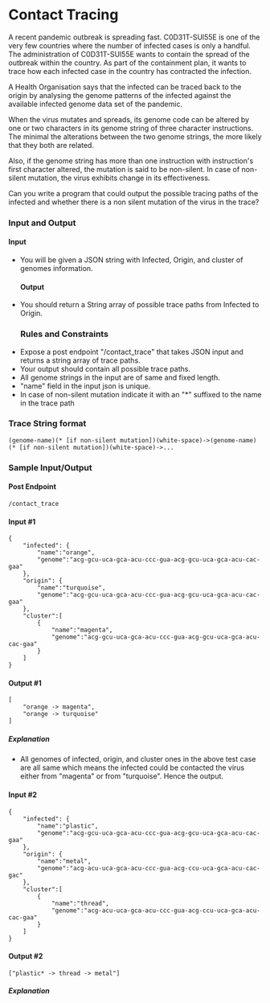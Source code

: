<div class="markdown-body"><h1 id="contact-tracing">Contact Tracing</h1>
<p>A recent pandemic outbreak is spreading fast. C0D31T-SUl55E is one of the very few countries where the number of 
infected cases is only a handful. The administration of C0D31T-SUl55E wants to contain the spread of the 
outbreak within the country. As part of the containment plan, it wants to trace how each infected case in the country 
has contracted the infection.</p>
<p>A  Health Organisation says that the infected can be traced back to the origin by analysing the genome patterns 
of the infected against the available infected genome data set of the pandemic.</p>
<p>When the virus mutates and spreads, its genome code can be altered by one or two characters in its genome string of three 
character instructions. The minimal the alterations between the two genome strings, the more likely that they both are related.</p>
<p>Also, if the genome string has more than one instruction with instruction's first 
character altered, the mutation is said to be non-silent. In case of non-silent mutation, the virus exhibits change in its
effectiveness. </p>
<p>Can you write a program that could output the possible tracing paths of the infected and whether there 
is a non silent mutation of the virus in the trace?</p>
<h3 id="input-and-output">Input and Output</h3>
<h4 id="input">Input</h4>
<ul>
<li>You will be given a JSON string with Infected, Origin, and cluster of genomes information.<h4 id="output">Output</h4>
</li>
<li>You should return a String array of possible trace paths from Infected to Origin.<h3 id="rules-and-constraints">Rules and Constraints</h3>
</li>
<li>Expose a post endpoint "/contact_trace" that takes JSON input and returns a string array of trace paths.</li>
<li>Your output should contain all possible trace paths.</li>
<li>All genome strings in the input are of same and fixed length.</li>
<li>"name" field in the input json is unique.</li>
<li>In case of non-silent mutation indicate it with an "*" suffixed to the name in the trace path </li>
</ul>
<h3 id="trace-string-format">Trace String format</h3>
<pre><code><span class="token punctuation">(</span>genome<span class="token operator">-</span>name<span class="token punctuation">)</span><span class="token punctuation">(</span><span class="token operator">*</span> <span class="token punctuation">[</span><span class="token keyword">if</span> non<span class="token operator">-</span>silent mutation<span class="token punctuation">]</span><span class="token punctuation">)</span><span class="token punctuation">(</span>white<span class="token operator">-</span>space<span class="token punctuation">)</span><span class="token operator">-</span><span class="token operator">&gt;</span><span class="token punctuation">(</span>genome<span class="token operator">-</span>name<span class="token punctuation">)</span><span class="token punctuation">(</span><span class="token operator">*</span> <span class="token punctuation">[</span><span class="token keyword">if</span> non<span class="token operator">-</span>silent mutation<span class="token punctuation">]</span><span class="token punctuation">)</span><span class="token punctuation">(</span>white<span class="token operator">-</span>space<span class="token punctuation">)</span><span class="token operator">-</span><span class="token operator">&gt;</span><span class="token operator">...</span></code></pre><h3 id="sample-inputoutput">Sample Input/Output</h3>
<h4 id="post-endpoint">Post Endpoint</h4>
<p><code>/contact_trace</code></p>
<h4 id="input-1">Input #1</h4>
<pre><code><span class="token punctuation">{</span>
    <span class="token string">"infected"</span><span class="token operator">:</span> <span class="token punctuation">{</span>
        <span class="token string">"name"</span><span class="token operator">:</span><span class="token string">"orange"</span><span class="token punctuation">,</span>
        <span class="token string">"genome"</span><span class="token operator">:</span><span class="token string">"acg-gcu-uca-gca-acu-ccc-gua-acg-gcu-uca-gca-acu-cac-gaa"</span>
    <span class="token punctuation">}</span><span class="token punctuation">,</span>
    <span class="token string">"origin"</span><span class="token operator">:</span> <span class="token punctuation">{</span>
        <span class="token string">"name"</span><span class="token operator">:</span><span class="token string">"turquoise"</span><span class="token punctuation">,</span>
        <span class="token string">"genome"</span><span class="token operator">:</span><span class="token string">"acg-gcu-uca-gca-acu-ccc-gua-acg-gcu-uca-gca-acu-cac-gaa"</span>
    <span class="token punctuation">}</span><span class="token punctuation">,</span>
    <span class="token string">"cluster"</span><span class="token operator">:</span><span class="token punctuation">[</span>
        <span class="token punctuation">{</span>
            <span class="token string">"name"</span><span class="token operator">:</span><span class="token string">"magenta"</span><span class="token punctuation">,</span>
            <span class="token string">"genome"</span><span class="token operator">:</span><span class="token string">"acg-gcu-uca-gca-acu-ccc-gua-acg-gcu-uca-gca-acu-cac-gaa"</span>
        <span class="token punctuation">}</span>
    <span class="token punctuation">]</span>
<span class="token punctuation">}</span></code></pre><h4 id="output-1">Output #1</h4>
<pre><code><span class="token punctuation">[</span>
    <span class="token string">"orange -&gt; magenta"</span><span class="token punctuation">,</span> 
    <span class="token string">"orange -&gt; turquoise"</span>
<span class="token punctuation">]</span></code></pre><h5 id="explanation">Explanation</h5>
<ul>
<li>All genomes of infected, origin, and cluster ones in the above test case are all same which means the infected could 
be contacted the virus either from "magenta" or from "turquoise". Hence the output.</li>
</ul>
<h4 id="input-2">Input #2</h4>
<pre><code><span class="token punctuation">{</span>
    <span class="token string">"infected"</span><span class="token operator">:</span> <span class="token punctuation">{</span>
        <span class="token string">"name"</span><span class="token operator">:</span><span class="token string">"plastic"</span><span class="token punctuation">,</span>
        <span class="token string">"genome"</span><span class="token operator">:</span><span class="token string">"acg-gcu-uca-gca-acu-ccc-gua-acg-gcu-uca-gca-acu-cac-gaa"</span>
    <span class="token punctuation">}</span><span class="token punctuation">,</span>
    <span class="token string">"origin"</span><span class="token operator">:</span> <span class="token punctuation">{</span>
        <span class="token string">"name"</span><span class="token operator">:</span><span class="token string">"metal"</span><span class="token punctuation">,</span>
        <span class="token string">"genome"</span><span class="token operator">:</span><span class="token string">"acg-acu-uca-gca-acu-ccc-gua-acg-ccu-uca-gca-acu-cac-gac"</span>
    <span class="token punctuation">}</span><span class="token punctuation">,</span>
    <span class="token string">"cluster"</span><span class="token operator">:</span><span class="token punctuation">[</span>
        <span class="token punctuation">{</span>
            <span class="token string">"name"</span><span class="token operator">:</span><span class="token string">"thread"</span><span class="token punctuation">,</span>
            <span class="token string">"genome"</span><span class="token operator">:</span><span class="token string">"acg-acu-uca-gca-acu-ccc-gua-acg-ccu-uca-gca-acu-cac-gaa"</span>
        <span class="token punctuation">}</span>
    <span class="token punctuation">]</span>
<span class="token punctuation">}</span></code></pre><h4 id="output-2">Output #2</h4>
<pre><code><span class="token punctuation">[</span><span class="token string">"plastic* -&gt; thread -&gt; metal"</span><span class="token punctuation">]</span></code></pre><h5 id="explanation-1">Explanation</h5>
</div>
